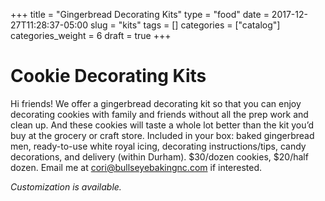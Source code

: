 +++
title = "Gingerbread Decorating Kits"
type = "food"
date = 2017-12-27T11:28:37-05:00
slug = "kits"
tags = []
categories = ["catalog"]
categories_weight = 6
draft = true
+++

Cookie Decorating Kits
======================
Hi friends! We offer a gingerbread decorating kit so that you can enjoy decorating cookies with family and friends without all the prep work and clean up. And these cookies will taste a whole lot better than the kit you’d buy at the grocery or craft store. Included in your box: baked gingerbread men, ready-to-use white royal icing, decorating instructions/tips, candy decorations, and delivery (within Durham). $30/dozen cookies, $20/half dozen. Email me at cori@bullseyebakingnc.com if interested. 

*Customization is available.*




